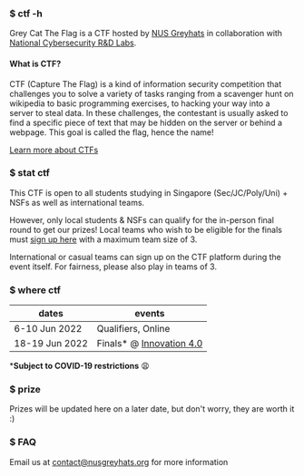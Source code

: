 ### $ ctf -h

Grey Cat The Flag is a CTF hosted by [NUS Greyhats](https://nusgreyhats.org) in collaboration with [National Cybersecurity R&D Labs](https://ncl.sg).

#### What is CTF?

CTF (Capture The Flag) is a kind of information security competition that challenges you to solve a variety of tasks ranging from a scavenger hunt on wikipedia to basic programming exercises, to hacking your way into a server to steal data. In these challenges, the contestant is usually asked to find a specific piece of text that may be hidden on the server or behind a webpage. This goal is called the flag, hence the name!

[Learn more about CTFs](https://dev.to/atan/what-is-ctf-and-how-to-get-started-3f04)

### $ stat ctf

This CTF is open to all students studying in Singapore (Sec/JC/Poly/Uni) + NSFs as well as international teams.

However, only local students & NSFs can qualify for the in-person final round to get our prizes! Local teams who wish to be eligible for the finals must [sign up here](/reg) with a maximum team size of 3.

International or casual teams can sign up on the CTF platform during the event itself. For fairness, please also play in teams of 3.

### $ where ctf

dates | events
-- | --
6-10 Jun 2022  | Qualifiers, Online
18-19 Jun 2022 | Finals* @ [Innovation 4.0](https://goo.gl/maps/2v6W1HnpuAwjyQPu5)

***Subject to COVID-19 restrictions** 😩

### $ prize

Prizes will be updated here on a later date, but don't worry, they are worth it :)

### $ FAQ

Email us at contact@nusgreyhats.org for more information
